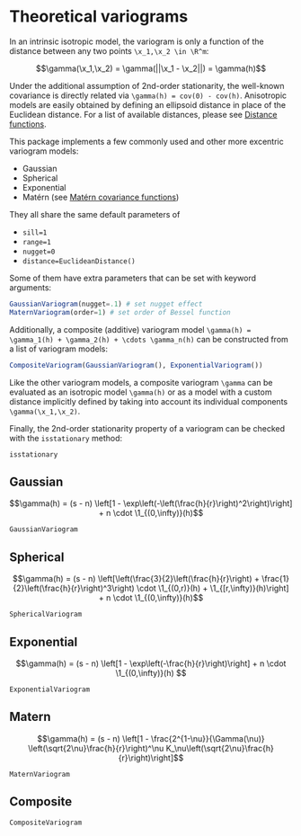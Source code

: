 # Theoretical variograms

```math
\newcommand{\x}{\boldsymbol{x}}
\newcommand{\R}{\mathbb{R}}
\newcommand{\1}{\mathbb{1}}
```

In an intrinsic isotropic model, the variogram is only a function of the
distance between any two points ``\x_1,\x_2 \in \R^m``:

```math
\gamma(\x_1,\x_2) = \gamma(||\x_1 - \x_2||) = \gamma(h)
```

Under the additional assumption of 2nd-order stationarity, the well-known
covariance is directly related via ``\gamma(h) = cov(0) - cov(h)``. Anisotropic
models are easily obtained by defining an ellipsoid distance in place of the Euclidean
distance. For a list of available distances, please see [Distance functions](distances.md).

This package implements a few commonly used and other more excentric variogram models:

- Gaussian
- Spherical
- Exponential
- Matérn (see [Matérn covariance functions](https://en.wikipedia.org/wiki/Mat%C3%A9rn_covariance_function))

They all share the same default parameters of

- `sill=1`
- `range=1`
- `nugget=0`
- `distance=EuclideanDistance()`

Some of them have extra parameters that can be set with keyword arguments:

```julia
GaussianVariogram(nugget=.1) # set nugget effect
MaternVariogram(order=1) # set order of Bessel function
```

Additionally, a composite (additive) variogram model ``\gamma(h) = \gamma_1(h) + \gamma_2(h) + \cdots \gamma_n(h)``
can be constructed from a list of variogram models:

```julia
CompositeVariogram(GaussianVariogram(), ExponentialVariogram())
```

Like the other variogram models, a composite variogram ``\gamma`` can be evaluated as an isotropic model
``\gamma(h)`` or as a model with a custom distance implicitly defined by taking into account its individual
components ``\gamma(\x_1,\x_2)``.

Finally, the 2nd-order stationarity property of a variogram can be checked with the `isstationary` method:

```@docs
isstationary
```

## Gaussian

```math
\gamma(h) = (s - n) \left[1 - \exp\left(-\left(\frac{h}{r}\right)^2\right)\right] + n \cdot \1_{(0,\infty)}(h)
```

```@docs
GaussianVariogram
```

## Spherical

```math
\gamma(h) = (s - n) \left[\left(\frac{3}{2}\left(\frac{h}{r}\right) + \frac{1}{2}\left(\frac{h}{r}\right)^3\right) \cdot \1_{(0,r)}(h) + \1_{[r,\infty)}(h)\right] + n \cdot \1_{(0,\infty)}(h)
```

```@docs
SphericalVariogram
```

## Exponential

```math
\gamma(h) = (s - n) \left[1 - \exp\left(-\frac{h}{r}\right)\right] + n \cdot \1_{(0,\infty)}(h)

```

```@docs
ExponentialVariogram
```

## Matern

```math
\gamma(h) = (s - n) \left[1 - \frac{2^{1-\nu}}{\Gamma(\nu)} \left(\sqrt{2\nu}\frac{h}{r}\right)^\nu K_\nu\left(\sqrt{2\nu}\frac{h}{r}\right)\right]
```

```@docs
MaternVariogram
```

## Composite

```@docs
CompositeVariogram
```
